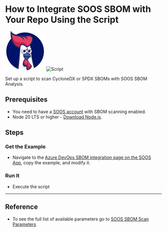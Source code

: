 # How to Integrate SOOS SBOM with Your Repo Using the Script

<div>
<img src="../assets/img/SOOS-Icon.png" alt="SOOS" width="128" height="128">
<img src="../assets/img/shell.png" alt="Script" width="128" height="128">
</div>

Set up a script to scan CycloneDX or SPDX SBOMs with SOOS SBOM Analysis.

## Prerequisites
- You need to have a [SOOS account](https://app.soos.io/register) with SBOM scanning enabled.
- Node 20 LTS or higher - [Download Node.js](https://nodejs.org/en/download).

## Steps

### **Get the Example**

* Navigate to the [Azure DevOps SBOM integration page on the SOOS App](https://app.soos.io/integrate/sbom?id=azure-devops), copy the example, and modify it.

### **Run It**

* Execute the script

---

## Reference
* To see the full list of available parameters go to [SOOS SBOM Scan Parameters](https://github.com/soos-io/soos-sbom#parameters)